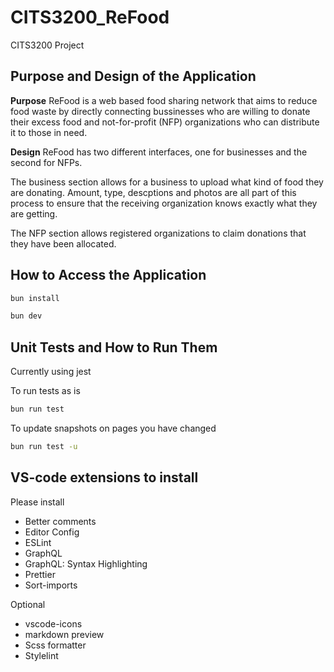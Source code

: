 # CITS3200_ReFood

CITS3200 Project

## Purpose and Design of the Application

**Purpose**
ReFood is a web based food sharing network that aims to reduce food waste by directly connecting bussinesses who are willing to donate their excess food and not-for-profit (NFP) organizations who can distribute it to those in need.

**Design**
ReFood has two different interfaces, one for businesses and the second for NFPs.

The business section allows for a business to upload what kind of food they are donating. Amount, type, descptions and photos are all part of this process to ensure that the receiving organization knows exactly what they are getting.

The NFP section allows registered organizations to claim donations that they have been allocated.

## How to Access the Application

```bash
bun install
```

```bash
bun dev
```

## Unit Tests and How to Run Them

Currently using jest

To run tests as is

```bash
bun run test
```

To update snapshots on pages you have changed

```bash
bun run test -u
```

## VS-code extensions to install

Please install

- Better comments
- Editor Config
- ESLint
- GraphQL
- GraphQL: Syntax Highlighting
- Prettier
- Sort-imports

Optional

- vscode-icons
- markdown preview
- Scss formatter
- Stylelint
